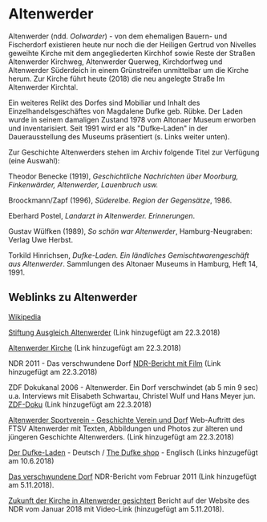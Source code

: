 # Altenwerder

Altenwerder (ndd. *Oolwarder*) - von dem ehemaligen Bauern- und Fischerdorf existieren heute nur noch die der Heiligen Gertrud von Nivelles geweihte Kirche mit dem angegliederten Kirchhof sowie Reste der Straßen Altenwerder Kirchweg, Altenwerder Querweg, Kirchdorfweg und Altenwerder Süderdeich in einem Grünstreifen unmittelbar um die Kirche herum. Zur Kirche führt heute (2018) die neu angelegte Straße Im Altenwerder Kirchtal.

Ein weiteres Relikt des Dorfes sind Mobiliar und Inhalt des Einzelhandelsgeschäftes von Magdalene Dufke geb. Rübke. Der Laden wurde in seinem damaligen Zustand 1978 vom Altonaer Museum erworben und inventarisiert. Seit 1991 wird er als "Dufke-Laden" in der Dauerausstellung des Museums präsentiert (s. Links weiter unten).

Zur Geschichte Altenwerders stehen im Archiv folgende Titel zur Verfügung (eine Auswahl):

Theodor Benecke (1919), *Geschichtliche Nachrichten über Moorburg, Finkenwärder, Altenwerder, Lauenbruch usw.*

Broockmann/Zapf (1996), *Süderelbe. Region der Gegensätze*, 1986.

Eberhard Postel, *Landarzt in Altenwerder. Erinnerungen*.

Gustav Wülfken (1989), *So schön war Altenwerder*, Hamburg-Neugraben: Verlag Uwe Herbst.

Torkild Hinrichsen, *Dufke-Laden. Ein ländliches Gemischtwarengeschäft aus Altenwerder*. Sammlungen des Altonaer Museums in Hamburg, Heft 14, 1991.




## Weblinks zu Altenwerder
[Wikipedia](https://de.wikipedia.org/wiki/Hamburg-Altenwerder)

[Stiftung Ausgleich Altenwerder](http://stiftung-ausgleich-altenwerder.de) (Link hinzugefügt am 22.3.2018)

[Altenwerder Kirche](http://kirchesuederelbe.de/altenwerder) (Link hinzugefügt am 22.3.2018)

NDR 2011 - Das verschwundene Dorf 
[NDR-Bericht mit Film](https://www.ndr.de/kultur/geschichte/schauplaetze/Das-verschwundene-Dorf,altenwerder101.html) (Link hinzugefügt am 22.3.2018)

ZDF Dokukanal 2006 - Altenwerder. Ein Dorf verschwindet (ab 5 min 9 sec)
u.a. Interviews mit Elisabeth Schwartau, Christel Wulf und Hans Meyer jun.
[ZDF-Doku](https://www.youtube.com/watch?v=o2uAL2pe3xk) (Link hinzugefügt am 22.3.2018)

[Altenwerder Sportverein - Geschichte Verein und Dorf](http://ftsv-altenwerder.de/index.php/verein2/geschichte/2015-01-18-20-51-59)
Web-Auftritt des FTSV Altenwerder mit Texten, Abbildungen und Photos zur älteren und jüngeren Geschichte Altenwerders. (Link hinzugefügt am 22.3.2018)

[Der Dufke-Laden](https://www.altonaermuseum.de/de/ausstellungen/der-dufke-laden.htm) - Deutsch / [The Dufke shop](https://www.altonaermuseum.de/en/exhibitions/the-dufke-shop.htm) - Englisch (Links hinzugefügt am 10.6.2018)

[Das verschwundene Dorf](https://www.ndr.de/kultur/geschichte/schauplaetze/Das-verschwundene-Dorf,altenwerder101.html) NDR-Bericht vom Februar 2011 (Link hinzugefügt am 5.11.2018).

[Zukunft der Kirche in Altenwerder gesichtert](https://www.ndr.de/nachrichten/hamburg/Zukunft-fuer-Kirche-in-Altenwerder-gesichert,altenwerder122.html) Bericht auf der Website des NDR vom Januar 2018 mit Video-Link (hinzugefügt am 5.11.2018).
